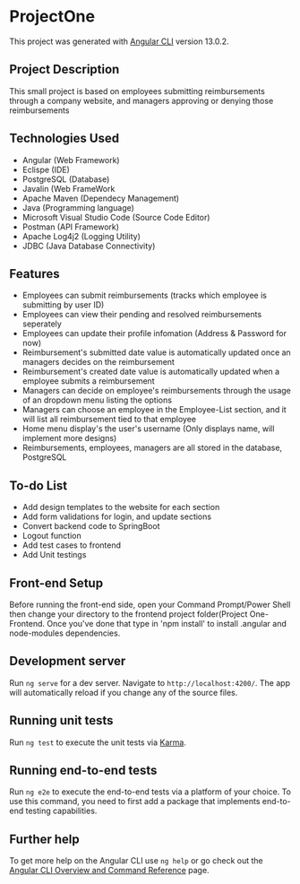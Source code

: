 # ProjectOne

This project was generated with [Angular CLI](https://github.com/angular/angular-cli) version 13.0.2.

## Project Description

This small project is based on employees submitting reimbursements through a company website, and managers approving or denying those reimbursements

## Technologies Used
  * Angular (Web Framework)
  * Eclispe (IDE)
  * PostgreSQL (Database)
  * Javalin (Web FrameWork
  * Apache Maven (Dependecy Management)
  * Java (Programming language)
  * Microsoft Visual Studio Code (Source Code Editor)
  * Postman (API Framework)
  * Apache Log4j2 (Logging Utility)
  * JDBC (Java Database Connectivity)
  
## Features
  * Employees can submit reimbursements (tracks which employee is submitting by user ID)
  * Employees can view their pending and resolved reimbursements seperately
  * Employees can update their profile infomation (Address & Password for now)
  * Reimbursement's submitted date value is automatically updated once an managers decides on the reimbursement
  * Reimbursement's created date value is automatically updated when a employee submits a reimbursement
  * Managers can decide on employee's reimbursements through the usage of an dropdown menu listing the options
  * Managers can choose an employee in the Employee-List section, and it will list all reimbursement tied to that employee
  * Home menu display's the user's username (Only displays name, will implement more designs)
  * Reimbursements, employees, managers are all stored in the database, PostgreSQL
  
## To-do List
  * Add design templates to the website for each section
  * Add form validations for login, and update sections
  * Convert backend code to SpringBoot
  * Logout function
  * Add test cases to frontend
  * Add Unit testings
  
## Front-end Setup
  Before running the front-end side, open your Command Prompt/Power Shell then change your directory to the  frontend project folder(Project One-Frontend.
  Once you've done that type in 'npm install' to install .angular and node-modules dependencies.
## Development server

Run `ng serve` for a dev server. Navigate to `http://localhost:4200/`. The app will automatically reload if you change any of the source files.

## Running unit tests

Run `ng test` to execute the unit tests via [Karma](https://karma-runner.github.io).

## Running end-to-end tests

Run `ng e2e` to execute the end-to-end tests via a platform of your choice. To use this command, you need to first add a package that implements end-to-end testing capabilities.

## Further help

To get more help on the Angular CLI use `ng help` or go check out the [Angular CLI Overview and Command Reference](https://angular.io/cli) page.
